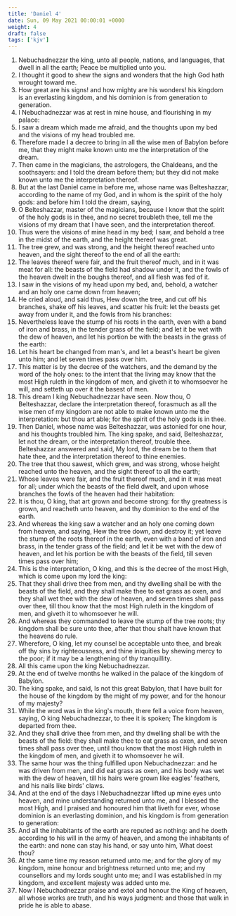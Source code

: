 ```yaml
---
title: 'Daniel 4'
date: Sun, 09 May 2021 00:00:01 +0000
weight: 4
draft: false
tags: ['kjv'] 
---
```


1. Nebuchadnezzar the king, unto all people, nations, and languages, that dwell in all the earth; Peace be multiplied unto you.
2. I thought it good to shew the signs and wonders that the high God hath wrought toward me.
3. How great are his signs! and how mighty are his wonders! his kingdom is an everlasting kingdom, and his dominion is from generation to generation.
4. I Nebuchadnezzar was at rest in mine house, and flourishing in my palace:
5. I saw a dream which made me afraid, and the thoughts upon my bed and the visions of my head troubled me.
6. Therefore made I a decree to bring in all the wise men of Babylon before me, that they might make known unto me the interpretation of the dream.
7. Then came in the magicians, the astrologers, the Chaldeans, and the soothsayers: and I told the dream before them; but they did not make known unto me the interpretation thereof.
8. But at the last Daniel came in before me, whose name was Belteshazzar, according to the name of my God, and in whom is the spirit of the holy gods: and before him I told the dream, saying,
9. O Belteshazzar, master of the magicians, because I know that the spirit of the holy gods is in thee, and no secret troubleth thee, tell me the visions of my dream that I have seen, and the interpretation thereof.
10. Thus were the visions of mine head in my bed; I saw, and behold a tree in the midst of the earth, and the height thereof was great.
11. The tree grew, and was strong, and the height thereof reached unto heaven, and the sight thereof to the end of all the earth:
12. The leaves thereof were fair, and the fruit thereof much, and in it was meat for all: the beasts of the field had shadow under it, and the fowls of the heaven dwelt in the boughs thereof, and all flesh was fed of it.
13. I saw in the visions of my head upon my bed, and, behold, a watcher and an holy one came down from heaven;
14. He cried aloud, and said thus, Hew down the tree, and cut off his branches, shake off his leaves, and scatter his fruit: let the beasts get away from under it, and the fowls from his branches:
15. Nevertheless leave the stump of his roots in the earth, even with a band of iron and brass, in the tender grass of the field; and let it be wet with the dew of heaven, and let his portion be with the beasts in the grass of the earth:
16. Let his heart be changed from man's, and let a beast's heart be given unto him; and let seven times pass over him.
17. This matter is by the decree of the watchers, and the demand by the word of the holy ones: to the intent that the living may know that the most High ruleth in the kingdom of men, and giveth it to whomsoever he will, and setteth up over it the basest of men.
18. This dream I king Nebuchadnezzar have seen. Now thou, O Belteshazzar, declare the interpretation thereof, forasmuch as all the wise men of my kingdom are not able to make known unto me the interpretation: but thou art able; for the spirit of the holy gods is in thee.
19. Then Daniel, whose name was Belteshazzar, was astonied for one hour, and his thoughts troubled him. The king spake, and said, Belteshazzar, let not the dream, or the interpretation thereof, trouble thee. Belteshazzar answered and said, My lord, the dream be to them that hate thee, and the interpretation thereof to thine enemies.
20. The tree that thou sawest, which grew, and was strong, whose height reached unto the heaven, and the sight thereof to all the earth;
21. Whose leaves were fair, and the fruit thereof much, and in it was meat for all; under which the beasts of the field dwelt, and upon whose branches the fowls of the heaven had their habitation:
22. It is thou, O king, that art grown and become strong: for thy greatness is grown, and reacheth unto heaven, and thy dominion to the end of the earth.
23. And whereas the king saw a watcher and an holy one coming down from heaven, and saying, Hew the tree down, and destroy it; yet leave the stump of the roots thereof in the earth, even with a band of iron and brass, in the tender grass of the field; and let it be wet with the dew of heaven, and let his portion be with the beasts of the field, till seven times pass over him;
24. This is the interpretation, O king, and this is the decree of the most High, which is come upon my lord the king:
25. That they shall drive thee from men, and thy dwelling shall be with the beasts of the field, and they shall make thee to eat grass as oxen, and they shall wet thee with the dew of heaven, and seven times shall pass over thee, till thou know that the most High ruleth in the kingdom of men, and giveth it to whomsoever he will.
26. And whereas they commanded to leave the stump of the tree roots; thy kingdom shall be sure unto thee, after that thou shalt have known that the heavens do rule.
27. Wherefore, O king, let my counsel be acceptable unto thee, and break off thy sins by righteousness, and thine iniquities by shewing mercy to the poor; if it may be a lengthening of thy tranquillity.
28. All this came upon the king Nebuchadnezzar.
29. At the end of twelve months he walked in the palace of the kingdom of Babylon.
30. The king spake, and said, Is not this great Babylon, that I have built for the house of the kingdom by the might of my power, and for the honour of my majesty?
31. While the word was in the king's mouth, there fell a voice from heaven, saying, O king Nebuchadnezzar, to thee it is spoken; The kingdom is departed from thee.
32. And they shall drive thee from men, and thy dwelling shall be with the beasts of the field: they shall make thee to eat grass as oxen, and seven times shall pass over thee, until thou know that the most High ruleth in the kingdom of men, and giveth it to whomsoever he will.
33. The same hour was the thing fulfilled upon Nebuchadnezzar: and he was driven from men, and did eat grass as oxen, and his body was wet with the dew of heaven, till his hairs were grown like eagles' feathers, and his nails like birds' claws.
34. And at the end of the days I Nebuchadnezzar lifted up mine eyes unto heaven, and mine understanding returned unto me, and I blessed the most High, and I praised and honoured him that liveth for ever, whose dominion is an everlasting dominion, and his kingdom is from generation to generation:
35. And all the inhabitants of the earth are reputed as nothing: and he doeth according to his will in the army of heaven, and among the inhabitants of the earth: and none can stay his hand, or say unto him, What doest thou?
36. At the same time my reason returned unto me; and for the glory of my kingdom, mine honour and brightness returned unto me; and my counsellors and my lords sought unto me; and I was established in my kingdom, and excellent majesty was added unto me.
37. Now I Nebuchadnezzar praise and extol and honour the King of heaven, all whose works are truth, and his ways judgment: and those that walk in pride he is able to abase.
